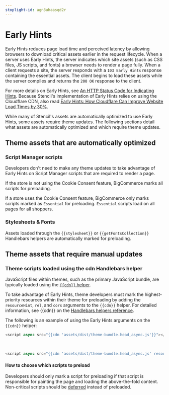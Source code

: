 ```yaml
---
stoplight-id: agn3uhaasqd2r
---
```


# Early Hints

Early Hints reduces page load time and perceived latency by allowing browsers to download critical assets earlier in the request lifecycle. When a server uses Early Hints, the server indicates which site assets (such as CSS files, JS scripts, and fonts) a browser needs to render a page fully. When a client requests a site, the server responds with a `103 Early Hints` response containing the essential assets. The client begins to load these assets while the server compiles and returns the `200 OK` response to the client. 

For more details on Early Hints, see [An HTTP Status Code for Indicating Hints](https://httpwg.org/specs/rfc8297.html#introduction). Because Stencil's implementation of Early Hints relies on using the Cloudflare CDN, also read 
[Early Hints: How Cloudflare Can Improve Website Load Times by 30%](https://blog.cloudflare.com/early-hints/). 

While many of Stencil's assets are automatically optimized to use Early Hints, some assets require theme updates. The following sections detail what assets are automatically optimized and which require theme updates. 

## Theme assets that are automatically optimized

### Script Manager scripts

Developers don't need to make any theme updates to take advantage of Early Hints on Script Manager scripts that are required to render a page. 

If the store is not using the Cookie Consent feature, BigCommerce marks all scripts for preloading. 

If a store uses the Cookie Consent feature, BigCommerce only marks scripts marked as `Essential` for preloading. `Essential` scripts load on all pages for all shoppers.

### Stylesheets & Fonts

Assets loaded through the `{{stylesheet}}` or `{{getFontsCollection}}` Handlebars helpers are automatically marked for preloading.

## Theme assets that require manual updates

### Theme scripts loaded using the cdn Handlebars helper

JavaScript files within themes, such as the primary JavaScript bundle, are typically loaded using the [`{{cdn}}` helper](https://developer.bigcommerce.com/stencil-docs/ZG9jOjIyMDcxOA-handlebars-helpers-reference#cdn).

To take advantage of Early Hints, theme developers must mark the highest-priority resources within their theme for preloading by adding the `resourceHint`, `rel`, and `cors` arguments to the `{{cdn}}` helper. For detailed information, see {{cdn}} on the [Handlebars helpers reference](https://developer.bigcommerce.com/stencil-docs/ZG9jOjIyMDcxOA-handlebars-helpers-reference#cdn).

The following is an example of using the Early Hints arguments on the `{{cdn}}` helper:

<!-- https://github.com/bigcommerce/cornerstone/pull/2261/files -->

```javascript title="Before"
<script async src="{{cdn 'assets/dist/theme-bundle.head_async.js'}}"></script>
```
</br>

```javascript title="After"
<script async src="{{cdn 'assets/dist/theme-bundle.head_async.js' resourceHint='preload' as='script'}}"></script>
```

#### How to choose which scripts to preload

Developers should only mark a script for preloading if that script is responsible for painting the page and loading the above-the-fold content. Non-critical scripts should be [deferred](https://web.dev/render-blocking-resources/) instead of preloaded. 